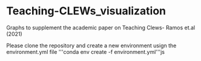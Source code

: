 # Teaching-CLEWs_visualization
Graphs to supplement the academic paper on Teaching Clews- Ramos et.al (2021)

Please clone the repository and create a new environment usign the environment.yml file
'''conda env create -f environment.yml'''js
